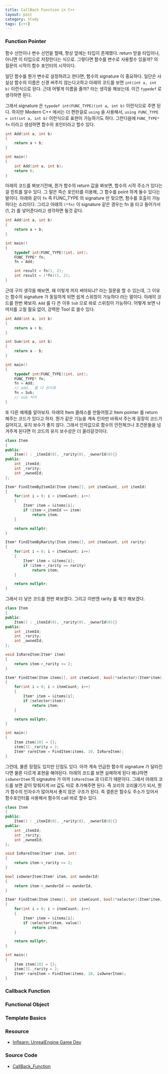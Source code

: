 ```yaml
---
title: CallBack Function in C++
layout: post
category: study
tags: [c++]
---
```


### Function Pointer

함수 선언이나 변수 선언을 할때, 항상 앞에는 타입이 존재했다. return 받을 타입이나, 아니면 이 타입으로 저장한다는 식으로. 그렇다면 함수를 변수로 사용할수 있을까? 의 질문의 시작이 함수 포인터의 시작이다.

일단 함수를 뭔가 변수로 설정하려고 한다면, 함수의 signature 이 중요하다. 일단은 사실상 함수의 이름은 신경 써주지 않는다고하고 아래의 코드를 보면 `int(int a, int b)` 이런식으로 된다. 근데 어떻게 이름을 줄까? 라는 생각을 해보는데. 이건 `typedef` 로 생각하면 된다.

그래서 signature 은 `typedef int(FUNC_TYPE)(int a, int b)` 이런식으로 주면 된다. 하지만 Modern C++ 에서는 더 편한걸로 `using` 을 사용해서, `using FUNC_TYPE = int(int a, int b)` 이런식으로 표현이 가능하기도 하다. 그런다음에 `FUNC_TYPE* fn` 이라고 생성하면 함수의 포인터라고 할수 있다.

```c++
int Add(int a, int b)
{
    return a + b;
}

int main()
{
    int Add(int a, int b);
    return 0;
}
```

아래의 코드를 봐보기전에, 뭔가 함수의 return 값을 봐보면, 함수의 시작 주소가 있다는걸 힌트를 알수 있다. 그 말은 즉슨 포인터를 이용해, 그 함수를 point 하게 둘수 있다는 말이다. 아래와 같이 `fn` 즉 FUNC_TYPE 의 signature 만 맞으면, 함수를 호출이 가능하다는 소리이다. 그리고 아래의 `(*fn)` 이 signature 같은 경우는 fn 을 타고 들어가서 (1, 2) 를 넣어준다라고 생각하면 될것 같다.

```c++
int Add(int a, int b)
{
    return a + b;
}

int main()
{
    typedef int(FUNC_TYPE)(int, int);
    FUNC_TYPE* fn;
    fn = Add;

    int result = fn(1, 2);
    int result = (*fn)(1, 2);
}
```

근데 구지 생각을 해보면, 왜 이렇게 까지 써야되냐? 라는 질문을 할 수 있는데, 그 이유는 함수의 signature 가 동일하게 되면 쉽게 스위칭이 가능하다 라는 말이다. 아래의 코드를 한번 봐보자. `Add` 를 다 쓴 이후 `Sub` 으로 바로 스위칭이 가능하다. 어떻게 보면 나머지를 고칠 필요 없이, 강력한 Tool 로 쓸수 있다.

```c++
int Add(int a, int b)
{
    return a + b;
}

int Sum(int a, int b)
{
    return a - b;
}

int main()
{
    typedef int(FUNC_TYPE)(int, int);
    FUNC_TYPE* fn;
    fn = Add;
    // add.. 를 다 쓴이후
    fn = Sub;
    // sub 처리
}
```

또 다른 예제를 알아보자. 아래의 Item 클래스를 만들어줬고 Item pointer 를 return 해주는 코드가 있다고 하자. 뭔가 같은 기능을 계속 인자만 바꿔서 주는게 굉장히 코드가 길어지고, 유지 보수가 좋지 않다. 그래서 인자값으로 함수의 안전체크나 조건문들을 넘겨주게 된다면 이 코드의 유지 보수성은 더 올라갈것이다. 

```c++
class Item
{
public:
    Item() : _itemId(0), _rarity(0), _ownerId(0){}
public:
    int _itemId;
    int _rarity;
    int _ownedId;
};

Item* FindItemByItemId(Item items[], int itemCount, int itemId)
{
    for(int i = 0; i < itemCount; i++)
    {
        Item* item = &items[i];
        if (item->_itemId == item)
            return item;
    }

    return nullptr;
}

Item* FindItemByRarity(Item items[], int itemCount, int rarity)
{
    for(int i = 0; i < itemCount; i++)
    {
        Item* item = &items[i];
        if (item->_rarity == rarity)
            return item;
    }

    return nullptr;
}
```

그래서 더 낳은 코드를 한번 봐보겠다. 그리고 이번엔 rarity 를 체크 해보겠다.

```c++
class Item
{
public:
    Item() : _itemId(0), _rarity(0), _ownerId(0){}
public:
    int _itemId;
    int _rarity;
    int _ownedId;
};

void IsRareItem(Item* item)
{
    return item->_rarity >= 2;
}

Item* FindItem(Item items[], int itemCount, bool(*selector)(Item*item))
{
    for(int i = 0; i < itemCount; i++)
    {
        Item* item = &items[i];
        if (selector(item))
            return item;
    }

    return nullptr;
}

int main()
{
    Item item[10] = {};
    item[3]._rarity = 2;
    Item* rareItem = FindItem(items, 10, IsRareItem);
}
```

그런데, 물론 장점도 있지만 단점도 있다. 아까 계속 언급한 함수의 signature 가 달라진다면 물론 다르게 표현을 해야된다. 아래의 코드를 보면 실패하게 된다 왜냐하면 `isOwnerItem` 의 signautre 가 아까 `IsRareItem` 과 다르기 때문이다. 그래서 아래의 코드를 보면 같이 맞춰지게 int 값도 따로 추가해주면 된다. 즉 꼬리의 꼬리물기가 되서, 뭔가 함수의 인자수가 많아져서 좋지 않은 구조가 된다. 즉 결론은 함수도 주소가 있어서 함수포인터를 사용해서 함수의 call 바로 할수 있다.

```c++
class Item
{
public:
    Item() : _itemId(0), _rarity(0), _ownerId(0){}
public:
    int _itemId;
    int _rarity;
    int _ownedId;
};

void IsRareItem(Item* item, int)
{
    return item->_rarity >= 2;
}

bool isOwnerItem(Item* item, int ownderId)
{
    return item->_ownderId == ownderId;
}

Item* FindItem(Item items[], int itemCount, bool(*selector)(Item*item, int), int value)
{
    for(int i = 0; i < itemCount; i++)
    {
        Item* item = &items[i];
        if (selector(item, value))
            return item;
    }

    return nullptr;
}

int main()
{
    Item item[10] = {};
    item[3]._rarity = 2;
    Item* rareItem = FindItem(items, 10, isOwnerItem);
}
```

### Callback Function

### Functional Object

### Template Basics

### Resource

- [Inflearn: UnrealEngine Game Dev](https://www.inflearn.com/course/%EC%96%B8%EB%A6%AC%EC%96%BC-3d-mmorpg-1)

### Source Code

- [CallBack_Function](https://github.com/sjang1594/self-study/tree/master/game_dev/cpp/call_back_function)